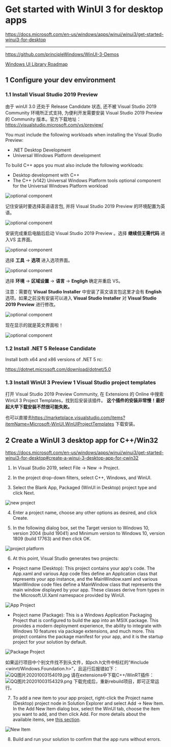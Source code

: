 # Get started with WinUI 3 for desktop apps

<https://docs.microsoft.com/en-us/windows/apps/winui/winui3/get-started-winui3-for-desktop>

***

<https://github.com/principleWindows/WinUI-3-Demos>

[Windows UI Library Roadmap](https://github.com/microsoft/microsoft-ui-xaml/blob/master/docs/roadmap.md)

## 1 Configure your dev environment

### 1.1 Install Visual Studio 2019 Preview


由于 winUI 3.0 还处于 Release Candidate 状态, 还不被 Visual Studio 2019 Community 环境所正式支持,
为便利开发需要安装 Visual Studio 2019 Preview 的 Community 版本。官方下载地址：
<https://visualstudio.microsoft.com/vs/preview/>

You must include the following workloads when installing the Visual Studio Preview:
* .NET Desktop Development
* Universal Windows Platform development

To build C++ apps you must also include the following workloads:
* Desktop development with C++
* The C++ (v142) Universal Windows Platform tools optional component for the Universal Windows Platform workload

![optional component](pix/installVSPreview.PNG)


记住安装时要选择英语语言包, 并将 Visual Studio 2019 Preview 的环境配置为英语。

![optional component](pix/installen.png)

安装完成重启电脑后启动 Visual Studio 2019 Preview 。选择 **继续但无需代码** 进入VS 主界面。

![optional component](pix/startPreview.png)

选择 **工具** -> **选项** 进入选项界面。

![optional component](pix/setlanguage1.png)

选择 **环境** -> **区域设置** -> **语言** -> **Engligh** 确定并重启 VS。

注意：需要在 **Visual Studio Installer** 中安装了英文语言包这里才会有 **English** 选项。如果之前没有安装可以进入 **Visual Studio Installer** 对 **Visual Studio 2019 Preview** 进行修改。

![optional component](pix/setlanguage2.png)

现在显示的就是英文界面啦！

![optional component](pix/englishUI.png)


### 1.2 Install .NET 5 Release Candidate
Install both x64 and x86 versions of .NET 5 rc:

<https://dotnet.microsoft.com/download/dotnet/5.0>

### 1.3 Install WinUI 3 Preview 1 Visual Studio project templates

打开 Visual Studio 2019 Preview Community, 在 Extensions 的 Online 中搜索 
WinUI 3 Project Templates，找到后安装该插件。
**这个插件的安装非常慢！最好起大早下载安装不然很可能失败。**

也可以直接去<https://marketplace.visualstudio.com/items?itemName=Microsoft-WinUI.WinUIProjectTemplates>
下载安装。

## 2 Create a WinUI 3 desktop app for C++/Win32

<https://docs.microsoft.com/en-us/windows/apps/winui/winui3/get-started-winui3-for-desktop#create-a-winui-3-desktop-app-for-cwin32>

1. In Visual Studio 2019, select File -> New -> Project.

2. In the project drop-down filters, select C++, Windows, and WinUI.

3. Select the Blank App, Packaged (WinUI in Desktop) project type and click Next.

![new project](pix/newProj.PNG)

4. Enter a project name, choose any other options as desired, and click Create.

5. In the following dialog box, set the Target version to Windows 10, 
version 2004 (build 19041) and Minimum version to Windows 10, version 1809 
(build 17763) and then click OK.

![project platform](pix/projectPlatform.PNG)

6. At this point, Visual Studio generates two projects:

* Project name (Desktop): This project contains your app's code. The App.xaml and 
various App code files define an Application class that represents your app instance, 
and the MainWindow.xaml and various MainWindow code files define a MainWindow class 
that represents the main window displayed by your app. These classes derive from 
types in the Microsoft.UI.Xaml namespace provided by WinUI.

![App Project](pix/app.PNG)

* Project name (Package): This is a Windows Application Packaging Project that is 
configured to build the app into an MSIX package. This provides a modern deployment 
experience, the ability to integrate with Windows 10 features via package extensions, 
and much more. This project contains the package manifest for your app, and it is the 
startup project for your solution by default.

![Package Project](pix/packManifest.PNG)

如果运行项目中个别文件找不到头文件，如pch.h文件中标红的“#include <winrt/Windows.Foundation.h>”，且运行后报错如下：
![](https://images.gitee.com/uploads/images/2020/1003/154049_e4c1eb7d_5722310.jpeg "QQ图片20201003154019.jpg")
请在extensions中下载C++/WinRT插件：
![](https://images.gitee.com/uploads/images/2020/1003/154359_9a1925f7_5722310.png "QQ图片20201003154329.png")
下载完成后，重新rebuild项目，即可正常运行。

7. To add a new item to your app project, right-click the Project name (Desktop) project 
node in Solution Explorer and select Add -> New Item. In the Add New Item dialog box, 
select the WinUI tab, choose the item you want to add, and then click Add. For more 
details about the available items, see [this section](https://docs.microsoft.com/en-us/windows/apps/winui/winui3/#item-templates-for-winui-3).

![New Item](pix/newItem.PNG)

8. Build and run your solution to confirm that the app runs without errors.


